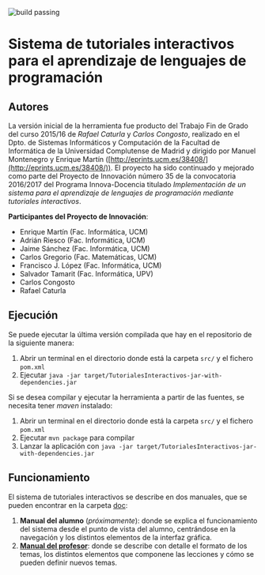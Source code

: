 ![build passing](https://travis-ci.org/emartinm/TutorialesInteractivos.svg?branch=master)

# Sistema de tutoriales interactivos para el aprendizaje de lenguajes de programación 

## Autores
La versión inicial de la herramienta fue producto del Trabajo Fin de Grado del curso 2015/16 de *Rafael Caturla* y 
*Carlos Congosto*, realizado en el Dpto. de Sistemas Informáticos y Computación de la Facultad de Informática de la Universidad Complutense de Madrid y dirigido por Manuel
Montenegro y Enrique Martín ([http://eprints.ucm.es/38408/](http://eprints.ucm.es/38408/)). 
El proyecto ha sido continuado y mejorado como parte del Proyecto de Innovación número 35 de la convocatoria 2016/2017 del Programa 
Innova-Docencia titulado *Implementación de un sistema para el aprendizaje de lenguajes de programación mediante tutoriales interactivos*.

**Participantes del Proyecto de Innovación**:
* Enrique Martín (Fac. Informática, UCM)
* Adrián Riesco (Fac. Informática, UCM)
* Jaime Sánchez (Fac. Informática, UCM)
* Carlos Gregorio (Fac. Matemáticas, UCM)
* Francisco J. López (Fac. Informática, UCM)
* Salvador Tamarit (Fac. Informática, UPV)
* Carlos Congosto
* Rafael Caturla

## Ejecución

Se puede ejecutar la última versión compilada que hay en el repositorio de la siguiente manera:
  1. Abrir un terminal en el directorio donde está la carpeta `src/` y el fichero `pom.xml`
  1. Ejecutar `java -jar target/TutorialesInteractivos-jar-with-dependencies.jar`

Si se desea compilar y ejecutar la herramienta a partir de las fuentes, se necesita tener *maven* instalado:
  1. Abrir un terminal en el directorio donde está la carpeta `src/` y el fichero `pom.xml`
  1. Ejecutar `mvn package` para compilar
  2. Lanzar la aplicación con `java -jar target/TutorialesInteractivos-jar-with-dependencies.jar`
  
##  Funcionamiento

El sistema de tutoriales interactivos se describe en dos manuales, que se pueden encontrar en la carpeta 
[doc](doc/):

 1. **Manual del alumno** (*próximamente*): donde se explica el funcionamiento del sistema desde el punto de vista del
 alumno, centrándose en la navegación y los distintos elementos de la interfaz gráfica.
 1. **[Manual del profesor](doc/Manual_crear_lecciones.pdf)**:
  donde se describe con detalle el formato de los temas, los distintos elementos que componene las lecciones y cómo 
   se pueden definir nuevos temas.
